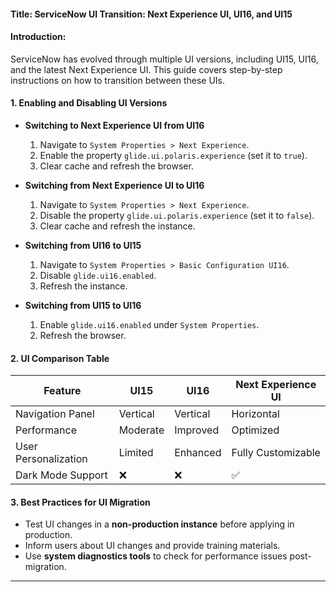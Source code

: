 #### **Title:** ServiceNow UI Transition: Next Experience UI, UI16, and UI15  
#### **Introduction:**  
ServiceNow has evolved through multiple UI versions, including UI15, UI16, and the latest Next Experience UI. This guide covers step-by-step instructions on how to transition between these UIs.

#### **1. Enabling and Disabling UI Versions**  
- **Switching to Next Experience UI from UI16**  
  1. Navigate to `System Properties > Next Experience`.  
  2. Enable the property `glide.ui.polaris.experience` (set it to `true`).  
  3. Clear cache and refresh the browser.

- **Switching from Next Experience UI to UI16**  
  1. Navigate to `System Properties > Next Experience`.  
  2. Disable the property `glide.ui.polaris.experience` (set it to `false`).  
  3. Clear cache and refresh the instance.

- **Switching from UI16 to UI15**  
  1. Navigate to `System Properties > Basic Configuration UI16`.  
  2. Disable `glide.ui16.enabled`.  
  3. Refresh the instance.

- **Switching from UI15 to UI16**  
  1. Enable `glide.ui16.enabled` under `System Properties`.  
  2. Refresh the browser.

#### **2. UI Comparison Table**  
| Feature                 | UI15 | UI16 | Next Experience UI |
|-------------------------|------|------|--------------------|
| Navigation Panel        | Vertical | Vertical | Horizontal |
| Performance            | Moderate | Improved | Optimized |
| User Personalization   | Limited | Enhanced | Fully Customizable |
| Dark Mode Support      | ❌ | ❌ | ✅ |

#### **3. Best Practices for UI Migration**  
- Test UI changes in a **non-production instance** before applying in production.  
- Inform users about UI changes and provide training materials.  
- Use **system diagnostics tools** to check for performance issues post-migration.

---
